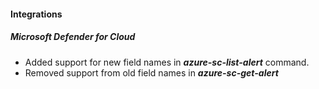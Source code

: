 
#### Integrations

##### Microsoft Defender for Cloud

- Added support for new field names in ***azure-sc-list-alert*** command.
- Removed support from old field names in ***azure-sc-get-alert***
